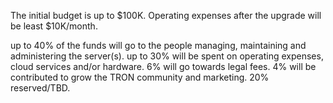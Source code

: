 The initial budget is up to $100K.
Operating expenses after the upgrade will be least $10K/month.

up to 40% of the funds will go to the people managing, maintaining and administering the server(s).
up to 30% will be spent on operating expenses, cloud services and/or hardware.
6% will go towards legal fees.
4% will be contributed to grow the TRON community and marketing.
20% reserved/TBD.
